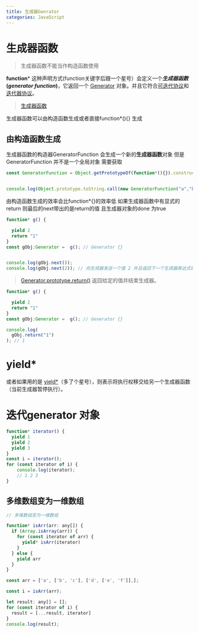 ```yaml
---
title: 生成器Genrator
categories: JavaScript
---
```




# 生成器函数

> 生成器函数不能当作构造函数使用

**function*** 这种声明方式(function关键字后跟一个星号）会定义一个***生成器函数* (***generator function***)**，它返回一个  [Generator](https://developer.mozilla.org/zh-CN/docs/Web/JavaScript/Reference/Global_Objects/Generator)  对象。并且它符合[可迭代协议](https://developer.mozilla.org/zh-CN/docs/Web/JavaScript/Reference/Iteration_protocols#iterable)和[迭代器协议](https://developer.mozilla.org/zh-CN/docs/Web/JavaScript/Reference/Iteration_protocols#iterator)。

> [生成器函数](https://developer.mozilla.org/zh-CN/docs/Web/JavaScript/Reference/Statements/function*)

生成器函数可以由构造函数生成或者直接function*(){} 生成

## 由构造函数生成

生成器函数的构造器GeneratorFunction 会生成一个新的**生成器函数**对象
但是GeneratorFunction 并不是一个全局对象 需要获取

```javascript
const GeneratorFunction = Object.getPrototypeOf(function*(){}).constructor


console.log(Object.prototype.toString.call(new GeneratorFunction("a","b", "yield a + b"))); // [object GeneratorFunction]
```

由构造函数生成的效率会比function*{}的效率低
如果生成器函数中有显式的return 则最后的next带出的是return的值 且生成器对象的done 为true

```javascript
function* g() {

  yield 2
  return "1"
}
const gObj:Generator =  g(); // Generator {}


console.log(gObj.next());
console.log(gObj.next(2)); // 向生成器发送一个值 2 并且返回下一个生成器表达式的值

```

> [Generator.prototype.return()](https://developer.mozilla.org/zh-CN/docs/Web/JavaScript/Reference/Global_Objects/Generator/return) 返回给定的值并结束生成器。

```javascript
function* g() {

  yield 2
  return "1"
}
const gObj:Generator =  g(); // Generator {}

console.log(
  gObj.return("1")
); // 1
```



# yield*

或者如果用的是 [yield*](https://developer.mozilla.org/zh-CN/docs/Web/JavaScript/Reference/Operators/yield*)（多了个星号），则表示将执行权移交给另一个生成器函数（当前生成器暂停执行）。



# 迭代generator 对象

```javascript
function* iterator() {
  yield 1
  yield 2
  yield 3
}
const i = iterator();
for (const iterator of i) {
    console.log(iterator);
    // 1 2 3
}
```



## 多维数组变为一维数组

```javascript
// 多维数组变为一维数组

function* isArr(arr: any[]) {
  if (Array.isArray(arr)) {
    for (const iterator of arr) {
      yield* isArr(iterator)
    }
  } else {
    yield arr
  }
}

const arr = ['a', ['b', 'c'], ['d', ['e', 'f']],];

const i = isArr(arr);

let result: any[] = [];
for (const iterator of i) {
  result = [...result, iterator]
}
console.log(result);
```
